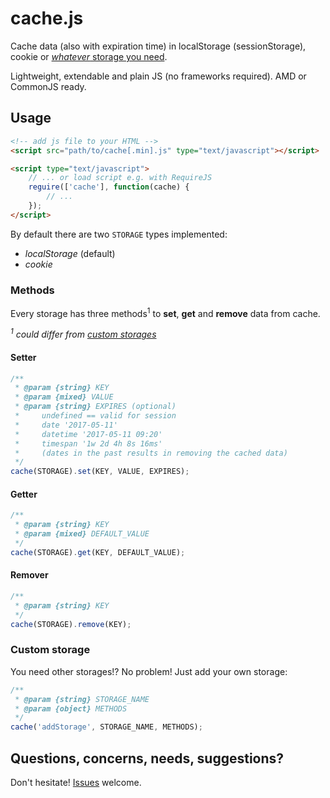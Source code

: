 # cache.js

Cache data (also with expiration time) in localStorage (sessionStorage), cookie or [_whatever_ storage you need](#custom-storage).

Lightweight, extendable and plain JS (no frameworks required). AMD or CommonJS ready.

## Usage

```html
<!-- add js file to your HTML -->
<script src="path/to/cache[.min].js" type="text/javascript"></script>

<script type="text/javascript">
    // ... or load script e.g. with RequireJS
    reguire(['cache'], function(cache) {
        // ...
    });
</script>
```

By default there are two `STORAGE` types implemented:

- _localStorage_ (default)
- _cookie_

### Methods

Every storage has three methods<sup>1</sup> to **set**, **get** and **remove** data from cache.

_<sup>1</sup> could differ from [custom storages](#custom-storage)_

#### Setter

```js
/**
 * @param {string} KEY
 * @param {mixed} VALUE
 * @param {string} EXPIRES (optional)
 *     undefined == valid for session
 *     date '2017-05-11'
 *     datetime '2017-05-11 09:20'
 *     timespan '1w 2d 4h 8s 16ms'
 *     (dates in the past results in removing the cached data)
 */
cache(STORAGE).set(KEY, VALUE, EXPIRES);
```

#### Getter

```js
/**
 * @param {string} KEY
 * @param {mixed} DEFAULT_VALUE
 */
cache(STORAGE).get(KEY, DEFAULT_VALUE);
```

#### Remover

```js
/**
 * @param {string} KEY
 */
cache(STORAGE).remove(KEY);
```

### Custom storage

You need other storages!? No problem! Just add your own storage:

```js
/**
 * @param {string} STORAGE_NAME
 * @param {object} METHODS
 */
cache('addStorage', STORAGE_NAME, METHODS);
```

## Questions, concerns, needs, suggestions?

Don't hesitate! [Issues](https://github.com/enoks/cache.js/issues) welcome.
